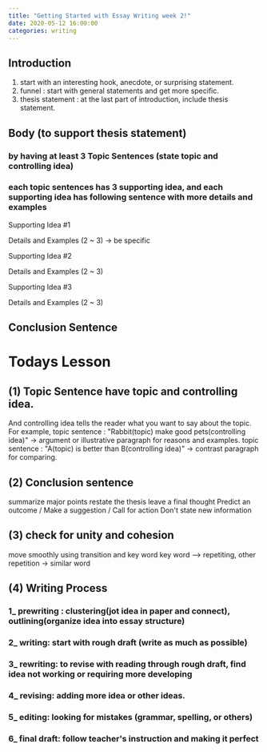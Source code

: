 ```yaml
---
title: "Getting Started with Essay Writing week 2!"
date: 2020-05-12 16:00:00
categories: writing
---
```


## Introduction
1. start with an interesting hook, anecdote, or surprising statement.
2. funnel : start with general statements and get more specific.
3. thesis statement : at the last part of introduction, include thesis statement.

## Body (to support thesis statement)
### by having at least 3 Topic Sentences (state topic and controlling idea)
### each topic sentences has 3 supporting idea, and each supporting idea has following sentence with more details and examples

Supporting Idea #1

  Details and Examples (2 ~ 3) -> be specific

Supporting Idea #2

  Details and Examples (2 ~ 3)

Supporting Idea #3

  Details and Examples (2 ~ 3)

## Conclusion Sentence

# Todays Lesson

## (1) Topic Sentence have topic and controlling idea.

And controlling idea tells the reader what you want to say about the topic.
For example,
topic sentence : "Rabbit(topic) make good pets(controlling idea)" -> argument or illustrative paragraph for reasons and examples.
topic sentence : "A(topic) is better than B(controlling idea)"  -> contrast paragraph for comparing.
 
## (2) Conclusion sentence
summarize major points
restate the thesis
leave a final thought
Predict an outcome / Make a suggestion / Call for action
Don't state new information

## (3) check for unity and cohesion

move smoothly using transition and key word
       key word --> repetiting, other repetition -> similar word

## (4) Writing Process
### 1_ prewriting : clustering(jot idea in paper and connect), outlining(organize idea into essay structure)
### 2_ writing: start with rough draft (write as much as possible)
### 3_ rewriting: to revise with reading through rough draft, find idea not working or requiring more developing
### 4_ revising: adding more idea or other ideas.
### 5_ editing: looking for mistakes (grammar, spelling, or others)
### 6_ final draft: follow teacher's instruction and making it perfect
